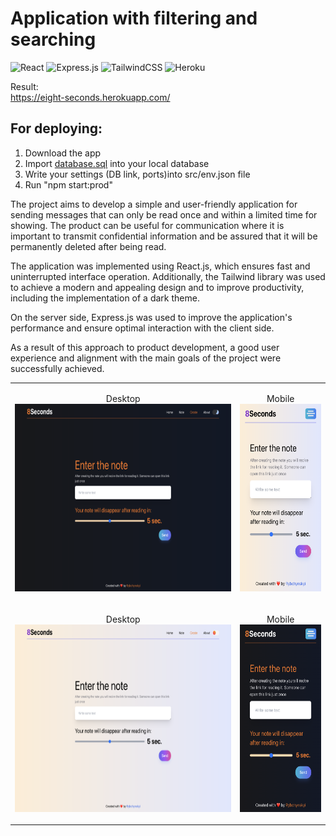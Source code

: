 # Application with filtering and searching

![React](https://img.shields.io/badge/react-%2320232a.svg?style=for-the-badge&logo=react&logoColor=%2361DAFB)
![Express.js](https://img.shields.io/badge/express.js-%23404d59.svg?style=for-the-badge&logo=express&logoColor=%2361DAFB)
![TailwindCSS](https://img.shields.io/badge/tailwindcss-%2338B2AC.svg?style=for-the-badge&logo=tailwind-css&logoColor=white)
![Heroku](https://img.shields.io/badge/heroku-%23430098.svg?style=for-the-badge&logo=heroku&logoColor=white)

Result:<br>
https://eight-seconds.herokuapp.com/

## For deploying:
1. Download the app
2. Import [database.sql](https://github.com/Rybchynskyi/Event-calendar/blob/master/database.sql) into your local database
3. Write your settings (DB link, ports)into src/env.json file
4. Run "npm start:prod"

The project aims to develop a simple and user-friendly application for sending messages that can only be read once and within a limited time for showing. The product can be useful for communication where it is important to transmit confidential information and be assured that it will be permanently deleted after being read.

The application was implemented using React.js, which ensures fast and uninterrupted interface operation. Additionally, the Tailwind library was used to achieve a modern and appealing design and to improve productivity, including the implementation of a dark theme.

On the server side, Express.js was used to improve the application's performance and ensure optimal interaction with the client side.

As a result of this approach to product development, a good user experience and alignment with the main goals of the project were successfully achieved.

<table border="0" align="center">
 <tr>
    <td>
      <p align="center">
        Desktop<br>
        <img src="https://github.com/Rybchynskyi/Images-for-readme/blob/main/8seconds/8sec_desc_light.png" height="300">
      </p>
    </td>
    <td>
      <p align="center">
        Mobile<br>
        <img src="https://github.com/Rybchynskyi/Images-for-readme/blob/main/8seconds/8sec_mob_light.png" height="300">
      </p>
    </td>
 </tr>
 <tr>
    <td>
      <p align="center">
        Desktop<br>
        <img src="https://github.com/Rybchynskyi/Images-for-readme/blob/main/8seconds/8sec_desc_dark.png" height="300">
      </p>
    </td>
    <td>
      <p align="center">
        Mobile<br>
        <img src="https://github.com/Rybchynskyi/Images-for-readme/blob/main/8seconds/8sec_mob_dark.png" height="300">
      </p>
    </td>
 </tr>
</table>
